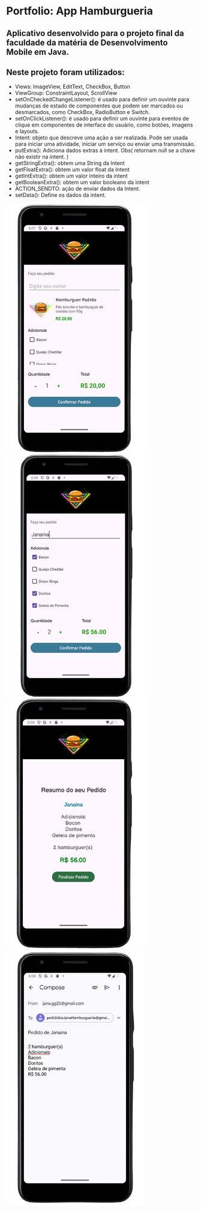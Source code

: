 # Portfolio: App Hamburgueria

## Aplicativo desenvolvido para o projeto final da faculdade da matéria de Desenvolvimento Mobile em Java.

## Neste projeto foram utilizados:

- Views: ImageView, EditText, CheckBox, Button
- ViewGroup: ConstraintLayout, ScrollView
- setOnCheckedChangeListener(): é usado para definir um ouvinte para mudanças de estado de componentes que podem ser marcados ou desmarcados, como CheckBox, RadioButton e Switch.
- setOnClickListener(): é usado para definir um ouvinte para eventos de clique em componentes de interface do usuário, como botões, imagens e layouts.
- Intent: objeto que descreve uma ação a ser realizada. Pode ser usada para iniciar uma atividade, iniciar um serviço ou enviar uma transmissão. 
- putExtra(): Adiciona dados extras à intent. Obs( retornam null se a chave não existir na intent. )
- getStringExtra(): obtem uma String da Intent
- getFloatExtra(): obtem um valor float da Intent
- getIntExtra(): obtem um valor inteiro da intent
- getBooleanExtra(): obtem um valor booleano da intent
- ACTION_SENDTO: ação de enviar dados da Intent.
- setData(): Define os dados da intent.

![Screenshot](app/src/main/res/drawable/hamburgueria11.png)
![Screenshot](app/src/main/res/drawable/hamburgueria22.png)
![Screenshot](app/src/main/res/drawable/hamburgueria33.png)
![Screenshot](app/src/main/res/drawable/haburgueria44.png)

